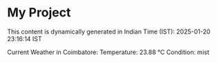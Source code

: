# My Project

This content is dynamically generated in Indian Time (IST): 2025-01-20 23:16:14 IST


Current Weather in Coimbatore:
Temperature: 23.88 °C
Condition: mist
